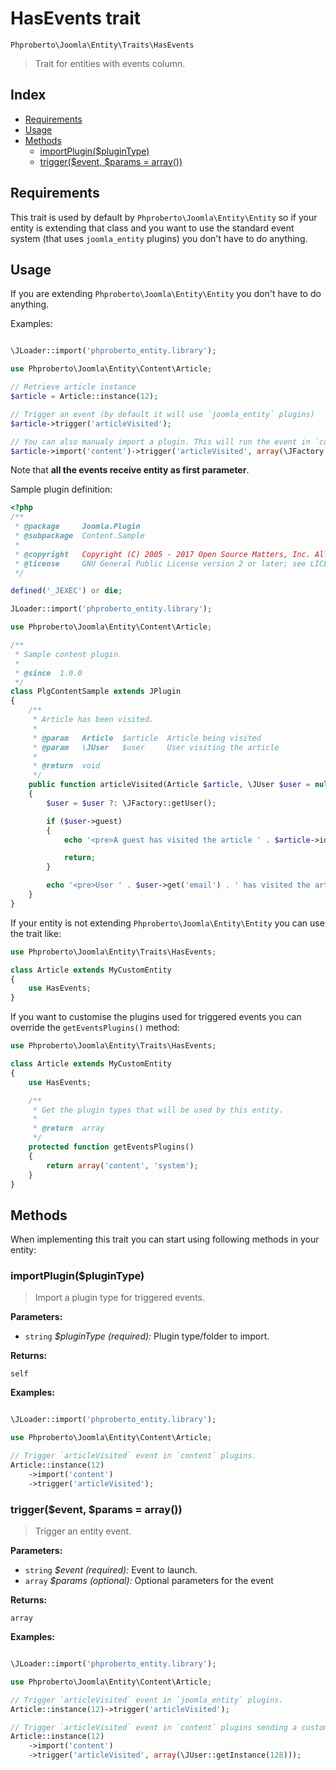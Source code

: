 # HasEvents trait

`Phproberto\Joomla\Entity\Traits\HasEvents`

> Trait for entities with events column.

## Index  

* [Requirements](#requirements)
* [Usage](#usage)
* [Methods](#methods)
    * [importPlugin($pluginType)](#importPlugin)
    * [trigger($event, $params = array())](#trigger)

## Requirements <a id="requirements"></a>

This trait is used by default by `Phproberto\Joomla\Entity\Entity` so if your entity is extending that class  and you want to use the standard event system (that uses `joomla_entity` plugins) you don't have to do anything.

## Usage <a id="usage"></a>

If you are extending `Phproberto\Joomla\Entity\Entity` you don't have to do anything. 

Examples:  

```php

\JLoader::import('phproberto_entity.library');

use Phproberto\Joomla\Entity\Content\Article;

// Retrieve article instance
$article = Article::instance(12);

// Trigger an event (by default it will use `joomla_entity` plugins)
$article->trigger('articleVisited');

// You can also manualy import a plugin. This will run the event in `content` + `joomla_entity` plugins.
$article->import('content')->trigger('articleVisited', array(\JFactory::getUser()));
```

Note that **all the events receive entity as first parameter**.

Sample plugin definition:  

```php
<?php
/**
 * @package     Joomla.Plugin
 * @subpackage  Content.Sample
 *
 * @copyright   Copyright (C) 2005 - 2017 Open Source Matters, Inc. All rights reserved.
 * @license     GNU General Public License version 2 or later; see LICENSE.txt
 */

defined('_JEXEC') or die;

JLoader::import('phproberto_entity.library');

use Phproberto\Joomla\Entity\Content\Article;

/**
 * Sample content plugin.
 *
 * @since  1.0.0
 */
class PlgContentSample extends JPlugin
{
	/**
	 * Article has been visited.
	 *
	 * @param   Article  $article  Article being visited
	 * @param   \JUser   $user     User visiting the article
	 *
	 * @return  void
	 */
	public function articleVisited(Article $article, \JUser $user = null)
	{
		$user = $user ?: \JFactory::getUser();

		if ($user->guest)
		{
			echo '<pre>A guest has visited the article ' . $article->id() . '</pre>';

			return;
		}

		echo '<pre>User ' . $user->get('email') . ' has visited the article ' . $article->id() . '</pre>';
	}
}
```

If your entity is not extending `Phproberto\Joomla\Entity\Entity` you can use the trait like:


```php
use Phproberto\Joomla\Entity\Traits\HasEvents;

class Article extends MyCustomEntity
{
	use HasEvents;
}
```

If you want to customise the plugins used for triggered events you can override the `getEventsPlugins()` method:

```php
use Phproberto\Joomla\Entity\Traits\HasEvents;

class Article extends MyCustomEntity
{
	use HasEvents;

	/**
	 * Get the plugin types that will be used by this entity.
	 *
	 * @return  array
	 */
	protected function getEventsPlugins()
	{
		return array('content', 'system');
	}
}
```

## Methods <a id="methods"></a>

When implementing this trait you can start using following methods in your entity:

### importPlugin($pluginType) <a id="importPlugin"></a>

> Import a plugin type for triggered events.

**Parameters:**

* `string` *$pluginType (required):* Plugin type/folder to import.

**Returns:**

`self`

**Examples:**

```php

\JLoader::import('phproberto_entity.library');

use Phproberto\Joomla\Entity\Content\Article;

// Trigger `articleVisited` event in `content` plugins.
Article::instance(12)
	->import('content')
	->trigger('articleVisited');
```

### trigger($event, $params = array()) <a id="trigger"></a>

> Trigger an entity event.

**Parameters:**

* `string` *$event (required):* Event to launch.
* `array`  *$params (optional):* Optional parameters for the event

**Returns:**

`array`

**Examples:**

```php

\JLoader::import('phproberto_entity.library');

use Phproberto\Joomla\Entity\Content\Article;

// Trigger `articleVisited` event in `joomla_entity` plugins.
Article::instance(12)->trigger('articleVisited');

// Trigger `articleVisited` event in `content` plugins sending a custom user.
Article::instance(12)
	->import('content')
	->trigger('articleVisited', array(\JUser::getInstance(128)));
```

